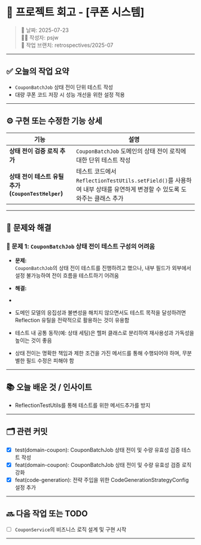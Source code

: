 # 🧾 프로젝트 회고 - [쿠폰 시스템]

> 📅 날짜: 2025-07-23  
> 🧑‍💻 작성자: psjw  
> 🔁 작업 브랜치: retrospectives/2025-07

---

## ✅ 오늘의 작업 요약


- `CouponBatchJob` 상태 전이 단위 테스트 작성
- 대량 쿠폰 코드 저장 시 성능 개선을 위한 설정 적용

---

## ⚙️ 구현 또는 수정한 기능 상세


| 기능                                    | 설명                                                                                         |
|---------------------------------------|--------------------------------------------------------------------------------------------|
| **상태 전이 검증 로직 추가**                    | `CouponBatchJob` 도메인의 상태 전이 로직에 대한 단위 테스트 작성                                        |
| **상태 전이 테스트 유틸 추가 (`CouponTestHelper`)** | 테스트 코드에서 `ReflectionTestUtils.setField()`를 사용하여 내부 상태를 유연하게 변경할 수 있도록 도와주는 클래스 추가 |
---

## 🧩 문제와 해결


### 🚧 문제 1: `CouponBatchJob` 상태 전이 테스트 구성의 어려움

- **문제:**  
  `CouponBatchJob`의 상태 전이 테스트를 진행하려고 했으나, 내부 필드가 외부에서 설정 불가능하여 전이 흐름을 테스트하기 어려움

- **해결:**
- 
- 도메인 모델의 응집성과 불변성을 해치지 않으면서도 테스트 목적을 달성하려면 Reflection 유틸을 전략적으로 활용하는 것이 유용함
- 테스트 내 공통 동작(예: 상태 세팅)은 헬퍼 클래스로 분리하여 재사용성과 가독성을 높이는 것이 좋음
- 상태 전이는 명확한 책임과 제한 조건을 가진 메서드를 통해 수행되어야 하며, 무분별한 필드 수정은 피해야 함

---


## 📚 오늘 배운 것 / 인사이트

- ReflectionTestUtils를 통해 테스트를 위한 메서드추가를 방지

---

## 🗂️ 관련 커밋

- [x] test(domain-coupon): CouponBatchJob 상태 전이 및 수량 유효성 검증 테스트 작성
- [x] feat(domain-coupon): CouponBatchJob 상태 전이 및 수량 유효성 검증 로직 강화
- [x] feat(code-generation): 전략 주입을 위한 CodeGenerationStrategyConfig 설정 추가

---

## 🔜 다음 작업 또는 TODO

- [ ] `CouponService`의 비즈니스 로직 설계 및 구현 시작

---



